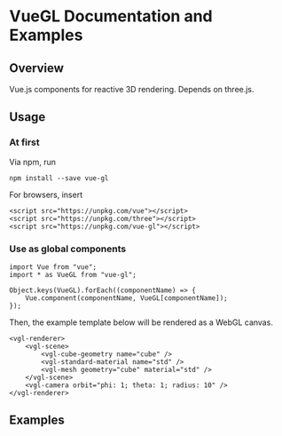 # VueGL Documentation and Examples
## Overview
Vue.js components for reactive 3D rendering. Depends on three.js.
## Usage
### At first
Via npm, run
```
npm install --save vue-gl
```
For browsers, insert
```
<script src="https://unpkg.com/vue"></script>
<script src="https://unpkg.com/three"></script>
<script src="https://unpkg.com/vue-gl"></script>
```
### Use as global components
```
import Vue from "vue";
import * as VueGL from "vue-gl";

Object.keys(VueGL).forEach((componentName) => {
    Vue.component(componentName, VueGL[componentName]);
});
```
Then, the example template below will be rendered as a WebGL canvas.
```
<vgl-renderer>
    <vgl-scene>
        <vgl-cube-geometry name="cube" />
        <vgl-standard-material name="std" />
        <vgl-mesh geometry="cube" material="std" />
    </vgl-scene>
    <vgl-camera orbit="phi: 1; theta: 1; radius: 10" />
</vgl-renderer>
```
## Examples
<script src="https://unpkg.com/vue"></script>
<script src="https://unpkg.com/three"></script>
<script src="vue-gl.js"></script>
<script>
    Object.keys(VueGL).forEach((c) => {
        Vue.component(c, VueGL[c]);
    });
</script>
<div id="ex1">
    <div>
        <vgl-abstract />
    </div>
</div>
<script>
    new Vue({
        el: "#ex1"
    });
</script>
